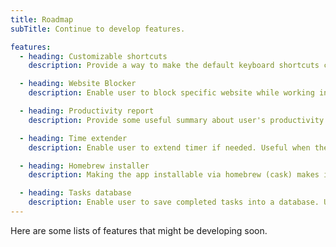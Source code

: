 ```yaml
---
title: Roadmap
subTitle: Continue to develop features.

features:
  - heading: Customizable shortcuts
    description: Provide a way to make the default keyboard shortcuts customizable by the user.

  - heading: Website Blocker
    description: Enable user to block specific website while working in order to stay on focus.

  - heading: Productivity report
    description: Provide some useful summary about user's productivity to have some sense of accomplishments.

  - heading: Time extender
    description: Enable user to extend timer if needed. Useful when the user wants to finish the task first before taking break.

  - heading: Homebrew installer
    description: Making the app installable via homebrew (cask) makes it easier for some Mac users to install the app on their machine.

  - heading: Tasks database
    description: Enable user to save completed tasks into a database. Useful when the user wants to monitor or track previews tasks.
---
```


Here are some lists of features that might be developing soon.
